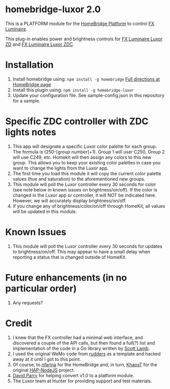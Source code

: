 # homebridge-luxor 2.0

This is a PLATFORM module for the [HomeBridge Platform](https://github.com/nfarina/homebridge) to control [FX Luminaire](http://www.FXL.com).  

This plug-in enables power and brightness controls for [FX Luminaire Luxor ZD](http://www.fxl.com/product/power-and-control/luxor-zd) and [FX Luminaire Luxor ZDC](http://www.fxl.com/product/power-and-control/luxor-zdc).  

# Installation

1. Install homebridge using: `npm install -g homebridge` [Full directions at HomeBridge page](https://github.com/nfarina/homebridge)
1. Install this plugin using: `npm install -g homebridge-luxor`
1. Update your configuration file. See sample-config.json in this repository for a sample.

# Specific ZDC controller with ZDC lights notes
1. This app will designate a specific Luxor color palette for each group.  The formula is (250-[group number]+1).  Group 1 will user C250, Group 2 will use C249, etc.  Homekit will then assign any colors to this new group.  This allows you to keep your existing color palettes in case you want to change the lights from the Luxor app.
1. The first time you load this module it will copy the current color palette values (hue and saturation) to the aforementioned new groups.
1. This module will poll the Luxor controller every 30 seconds for color (see note below in known issues on brightness/on/off).  If the color is changed in the Luxor app or controller, it will NOT be indicated here.  However, we will accurately display brightness/on/off.  
1. If you change any of brightness/color/on/off through HomeKit, all values will be updated in this module.

# Known Issues
1. This module will poll the Luxor controller every 30 seconds for updates to brightness/on/off.  This may appear to have a small delay when reporting a status that is changed outside of HomeKit.


# Future enhancements (in no particular order)
1. Any requests?


# Credit

1.  I knew that the FX controller had a minimal web interface, and discovered a couple of the API calls, but then found a full(?) list and implementation of the code in a Go library written by [Scott Lamb](https://github.com/scottlamb/luxor).
2.  I used the original WeMo code from [rudders](https://github.com/rudders/homebridge-wemo) as a template and hacked away at it until I got to this point.
3.  Of course, to [nfarina](https://github.com/nfarina/homebridge) for the HomeBridge and, in turn, [KhaosT](http://twitter.com/khaost) for the original [HAP-NodeJS](https://github.com/KhaosT/HAP-NodeJS) project.
4.  [David Parry](https://github.com/devbobo) for helping convert v1.0 to a platform module.
5.  The Luxor team at Hunter for providing support and test materials.

